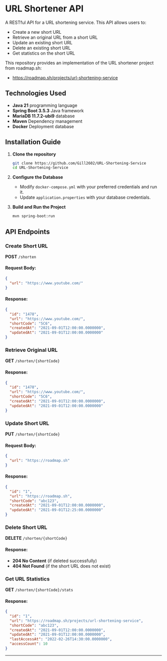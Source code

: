 # URL Shortener API

A RESTful API for a URL shortening service. This API allows users to:

- Create a new short URL
- Retrieve an original URL from a short URL
- Update an existing short URL
- Delete an existing short URL
- Get statistics on the short URL 

This repository provides an implementation of the URL shortener project from roadmap.sh: 

- https://roadmap.sh/projects/url-shortening-service

## Technologies Used

- **Java 21** programming language
- **Spring Boot 3.5.3** Java framework
- **MariaDB 11.7.2-ubi9** database
- **Maven** Dependency management
- **Docker** Deployment database

## Installation Guide

1. **Clone the repository**
   ```sh
   git clone https://github.com/Gill2602/URL-Shortening-Service
   cd URL-Shortening-Service
   ```

2. **Configure the Database**
   - Modify `docker-compose.yml` with your preferred credentials and run it.
   - Update `application.properties` with your database credentials.

3. **Build and Run the Project**
   ```sh
   mvn spring-boot:run
   ```

## API Endpoints

### Create Short URL
**POST** `/shorten`
#### Request Body:
```json
{
  "url": "https://www.youtube.com/"
}
```
#### Response:
```json
{
  "id": "1478",
  "url": "https://www.youtube.com/",
  "shortCode": "5C6",
  "createdAt": "2021-09-01T12:00:00.0000000",
  "updatedAt": "2021-09-01T12:00:00.0000000"
}
```

### Retrieve Original URL
**GET** `/shorten/{shortCode}`
#### Response:
```json
{
  "id": "1478",
  "url": "https://www.youtube.com/",
  "shortCode": "5C6",
  "createdAt": "2021-09-01T12:00:00.0000000",
  "updatedAt": "2021-09-01T12:00:00.0000000"
}
```

### Update Short URL
**PUT** `/shorten/{shortCode}`
#### Request Body:
```json
{
  "url": "https://roadmap.sh"
}
```
#### Response:
```json
{
  "id": "1",
  "url": "https://roadmap.sh",
  "shortCode": "abc123",
  "createdAt": "2021-09-01T12:00:00.0000000",
  "updatedAt": "2021-09-01T12:25:00.0000000"
}
```

### Delete Short URL
**DELETE** `/shorten/{shortCode}`
#### Response:
- **204 No Content** (if deleted successfully)
- **404 Not Found** (if the short URL does not exist)

### Get URL Statistics
**GET** `/shorten/{shortCode}/stats`
#### Response:
```json
{
  "id": "1",
  "url": "https://roadmap.sh/projects/url-shortening-service",
  "shortCode": "abc123",
  "createdAt": "2021-09-01T12:00:00.0000000",
  "updatedAt": "2021-09-01T12:00:00.0000000", 
  "lastAccessAt": "2022-02-26T14:30:00.0000000",
  "accessCount": 10
}
```

---


